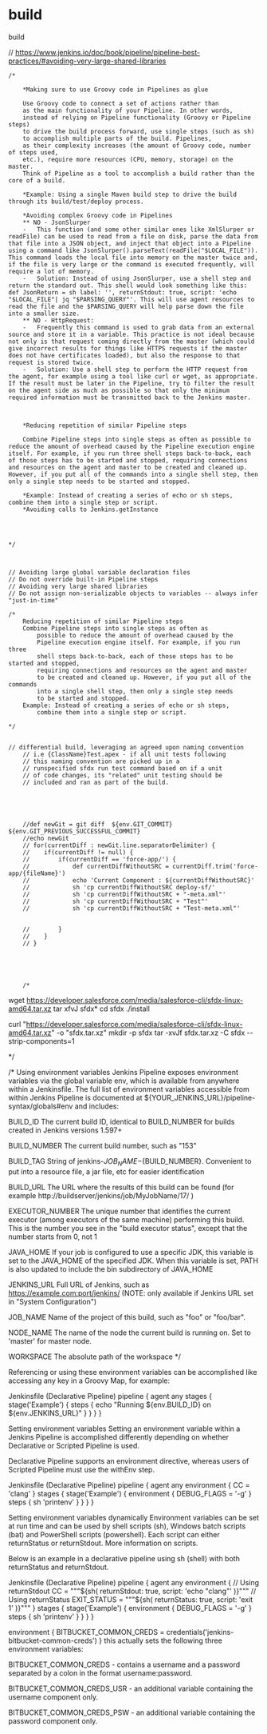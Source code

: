 # build
build





// https://www.jenkins.io/doc/book/pipeline/pipeline-best-practices/#avoiding-very-large-shared-libraries


    /*

        *Making sure to use Groovy code in Pipelines as glue

        Use Groovy code to connect a set of actions rather than 
        as the main functionality of your Pipeline. In other words, 
        instead of relying on Pipeline functionality (Groovy or Pipeline steps) 
        to drive the build process forward, use single steps (such as sh) 
        to accomplish multiple parts of the build. Pipelines, 
        as their complexity increases (the amount of Groovy code, number of steps used, 
        etc.), require more resources (CPU, memory, storage) on the master. 
        Think of Pipeline as a tool to accomplish a build rather than the core of a build.

        *Example: Using a single Maven build step to drive the build through its build/test/deploy process.

        *Avoiding complex Groovy code in Pipelines
        ** NO - JsonSlurper
        -   This function (and some other similar ones like XmlSlurper or readFile) can be used to read from a file on disk, parse the data from that file into a JSON object, and inject that object into a Pipeline using a command like JsonSlurper().parseText(readFile("$LOCAL_FILE")). This command loads the local file into memory on the master twice and, if the file is very large or the command is executed frequently, will require a lot of memory.
        -   Solution: Instead of using JsonSlurper, use a shell step and return the standard out. This shell would look something like this: def JsonReturn = sh label: '', returnStdout: true, script: 'echo "$LOCAL_FILE"| jq "$PARSING_QUERY"'. This will use agent resources to read the file and the $PARSING_QUERY will help parse down the file into a smaller size.
        ** NO - HttpRequest: 
        -   Frequently this command is used to grab data from an external source and store it in a variable. This practice is not ideal because not only is that request coming directly from the master (which could give incorrect results for things like HTTPS requests if the master does not have certificates loaded), but also the response to that request is stored twice.
        -   Solution: Use a shell step to perform the HTTP request from the agent, for example using a tool like curl or wget, as appropriate. If the result must be later in the Pipeline, try to filter the result on the agent side as much as possible so that only the minimum required information must be transmitted back to the Jenkins master.



        *Reducing repetition of similar Pipeline steps

        Combine Pipeline steps into single steps as often as possible to reduce the amount of overhead caused by the Pipeline execution engine itself. For example, if you run three shell steps back-to-back, each of those steps has to be started and stopped, requiring connections and resources on the agent and master to be created and cleaned up. However, if you put all of the commands into a single shell step, then only a single step needs to be started and stopped.

        *Example: Instead of creating a series of echo or sh steps, combine them into a single step or script.
        *Avoiding calls to Jenkins.getInstance




    */



    // Avoiding large global variable declaration files
    // Do not override built-in Pipeline steps
    // Avoiding very large shared libraries
    // Do not assign non-serializable objects to variables -- always infer "just-in-time"

    /*
        Reducing repetition of similar Pipeline steps
        Combine Pipeline steps into single steps as often as 
            possible to reduce the amount of overhead caused by the 
            Pipeline execution engine itself. For example, if you run three 
            shell steps back-to-back, each of those steps has to be started and stopped, 
            requiring connections and resources on the agent and master 
            to be created and cleaned up. However, if you put all of the commands 
            into a single shell step, then only a single step needs 
            to be started and stopped.
        Example: Instead of creating a series of echo or sh steps, 
            combine them into a single step or script.

    */


    // differential build, leveraging an agreed upon naming convention
        // i.e {ClassName}Test.apex - if all unit tests following
        // this naming convention are picked up in a 
        // runspecified sfdx run test command based on if a unit
        // of code changes, its "related" unit testing should be
        // included and ran as part of the build.





        //def newGit = git diff  ${env.GIT_COMMIT} ${env.GIT_PREVIOUS_SUCCESSFUL_COMMIT}
        //echo newGit
        // for(currentDiff : newGit.line.separatorDelimiter) {
        //    if(currentDiff != null) {
        //        if(currentDiff == 'force-app/') {
        //            def currentDiffWithoutSRC = currentDiff.trim('force-app/{fileName}')
        //            echo 'Current Component : ${currentDiffWithoutSRC}'
        //            sh 'cp currentDiffWithoutSRC deploy-sf/'
        //            sh 'cp currentDiffWithoutSRC + "-meta.xml"'
        //            sh 'cp currentDiffWithoutSRC + "Test"'
        //            sh 'cp currentDiffWithoutSRC + "Test-meta.xml"'
                   

        //        }
        //    }                 
        // }





        /*

wget https://developer.salesforce.com/media/salesforce-cli/sfdx-linux-amd64.tar.xz
tar xfvJ sfdx*
cd sfdx
./install

curl "https://developer.salesforce.com/media/salesforce-cli/sfdx-linux-amd64.tar.xz" -o "sfdx.tar.xz"
mkdir -p sfdx
tar -xvJf sfdx.tar.xz -C sfdx --strip-components=1 

*/

/*
Using environment variables
Jenkins Pipeline exposes environment variables via the global variable env, which is available from anywhere within a Jenkinsfile. The full list of environment variables accessible from within Jenkins Pipeline is documented at ${YOUR_JENKINS_URL}/pipeline-syntax/globals#env and includes:

BUILD_ID
The current build ID, identical to BUILD_NUMBER for builds created in Jenkins versions 1.597+

BUILD_NUMBER
The current build number, such as "153"

BUILD_TAG
String of jenkins-${JOB_NAME}-${BUILD_NUMBER}. Convenient to put into a resource file, a jar file, etc for easier identification

BUILD_URL
The URL where the results of this build can be found (for example http://buildserver/jenkins/job/MyJobName/17/ )

EXECUTOR_NUMBER
The unique number that identifies the current executor (among executors of the same machine) performing this build. This is the number you see in the "build executor status", except that the number starts from 0, not 1

JAVA_HOME
If your job is configured to use a specific JDK, this variable is set to the JAVA_HOME of the specified JDK. When this variable is set, PATH is also updated to include the bin subdirectory of JAVA_HOME

JENKINS_URL
Full URL of Jenkins, such as https://example.com:port/jenkins/ (NOTE: only available if Jenkins URL set in "System Configuration")

JOB_NAME
Name of the project of this build, such as "foo" or "foo/bar".

NODE_NAME
The name of the node the current build is running on. Set to 'master' for master node.

WORKSPACE
The absolute path of the workspace
*/



Referencing or using these environment variables can be accomplished like accessing any key in a Groovy Map, for example:

Jenkinsfile (Declarative Pipeline)
pipeline {
    agent any
    stages {
        stage('Example') {
            steps {
                echo "Running ${env.BUILD_ID} on ${env.JENKINS_URL}"
            }
        }
    }
}




Setting environment variables
Setting an environment variable within a Jenkins Pipeline is accomplished differently depending on whether Declarative or Scripted Pipeline is used.

Declarative Pipeline supports an environment directive, whereas users of Scripted Pipeline must use the withEnv step.

Jenkinsfile (Declarative Pipeline)
pipeline {
    agent any
    environment { 
        CC = 'clang'
    }
    stages {
        stage('Example') {
            environment { 
                DEBUG_FLAGS = '-g'
            }
            steps {
                sh 'printenv'
            }
        }
    }
}






Setting environment variables dynamically
Environment variables can be set at run time and can be used by shell scripts (sh), Windows batch scripts (bat) and PowerShell scripts (powershell). Each script can either returnStatus or returnStdout. More information on scripts.

Below is an example in a declarative pipeline using sh (shell) with both returnStatus and returnStdout.

Jenkinsfile (Declarative Pipeline)
pipeline {
    agent any 
    environment {
        // Using returnStdout
        CC = """${sh(
                returnStdout: true,
                script: 'echo "clang"'
            )}""" 
        // Using returnStatus
        EXIT_STATUS = """${sh(
                returnStatus: true,
                script: 'exit 1'
            )}"""
    }
    stages {
        stage('Example') {
            environment {
                DEBUG_FLAGS = '-g'
            }
            steps {
                sh 'printenv'
            }
        }
    }
}




environment {
    BITBUCKET_COMMON_CREDS = credentials('jenkins-bitbucket-common-creds')
}
this actually sets the following three environment variables:

BITBUCKET_COMMON_CREDS - contains a username and a password separated by a colon in the format username:password.

BITBUCKET_COMMON_CREDS_USR - an additional variable containing the username component only.

BITBUCKET_COMMON_CREDS_PSW - an additional variable containing the password component only.